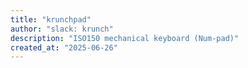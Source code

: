 ```yaml
---
title: "krunchpad"
author: "slack: krunch"
description: "ISO150 mechanical keyboard (Num-pad)"
created_at: "2025-06-26"
---
```

